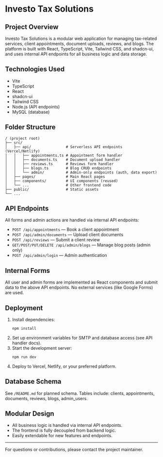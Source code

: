 # Investo Tax Solutions

## Project Overview

Investo Tax Solutions is a modular web application for managing tax-related services, client appointments, document uploads, reviews, and blogs. The platform is built with React, TypeScript, Vite, Tailwind CSS, and shadcn-ui, and uses internal API endpoints for all business logic and data storage.

## Technologies Used

- Vite
- TypeScript
- React
- shadcn-ui
- Tailwind CSS
- Node.js (API endpoints)
- MySQL (database)

## Folder Structure

```
/ (project root)
├── src/
│   ├── api/                # Serverless API endpoints (Vercel/Netlify)
│   │   ├── appointments.ts # Appointment form handler
│   │   ├── documents.ts    # Document upload handler
│   │   ├── reviews.ts      # Reviews form handler
│   │   ├── blogs.ts        # Blog CRUD endpoints
│   │   └── admin/          # Admin-only endpoints (auth, data export)
│   ├── pages/              # Main React pages
│   ├── components/         # UI components (reused)
│   └── ...                 # Other frontend code
├── public/                 # Static assets
└── ...
```

## API Endpoints

All forms and admin actions are handled via internal API endpoints:

- `POST /api/appointments` — Book a client appointment
- `POST /api/admin/documents` — Upload client documents
- `POST /api/reviews` — Submit a client review
- `GET/POST/PUT/DELETE /api/admin/blogs` — Manage blog posts (admin only)
- `POST /api/admin/login` — Admin authentication

## Internal Forms

All user and admin forms are implemented as React components and submit data to the above API endpoints. No external services (like Google Forms) are used.

## Deployment

1. Install dependencies:
   ```bash
   npm install
   ```
2. Set up environment variables for SMTP and database access (see API handler docs).
3. Start the development server:
   ```bash
   npm run dev
   ```
4. Deploy to Vercel, Netlify, or your preferred platform.

## Database Schema

See `/README.md` for planned schema. Tables include: clients, appointments, documents, reviews, blogs, admin_users.

## Modular Design

- All business logic is handled via internal API endpoints.
- The frontend is fully decoupled from backend logic.
- Easily extendable for new features and endpoints.

---

For questions or contributions, please contact the project maintainer.
